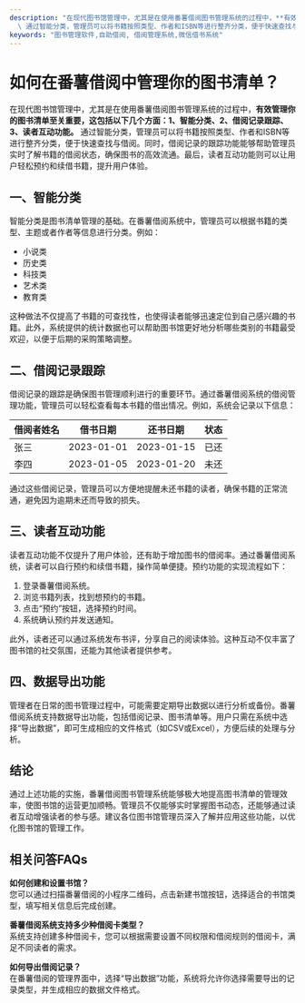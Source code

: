 ```yaml
---
description: "在现代图书馆管理中，尤其是在使用番薯借阅图书管理系统的过程中，**有效管理你的图书清单至关重要，这包括以下几个方面：1、智能分类、2、借阅记录跟踪、3、读者互动功能。**\
  \ 通过智能分类，管理员可以将书籍按照类型、作者和ISBN等进行整齐分类，便于快速查找与借阅。同时，借阅记录的跟踪功能能够帮助管理员实时了解书籍的借阅状态，确保图书的高效流通。最后，读者互动功能则可以让用户轻松预约和续借书籍，提升用户体验。"
keywords: "图书管理软件,自助借阅, 借阅管理系统,微信借书系统"
---
```

# 如何在番薯借阅中管理你的图书清单？

在现代图书馆管理中，尤其是在使用番薯借阅图书管理系统的过程中，**有效管理你的图书清单至关重要，这包括以下几个方面：1、智能分类、2、借阅记录跟踪、3、读者互动功能。** 通过智能分类，管理员可以将书籍按照类型、作者和ISBN等进行整齐分类，便于快速查找与借阅。同时，借阅记录的跟踪功能能够帮助管理员实时了解书籍的借阅状态，确保图书的高效流通。最后，读者互动功能则可以让用户轻松预约和续借书籍，提升用户体验。

## **一、智能分类**

智能分类是图书清单管理的基础。在番薯借阅系统中，管理员可以根据书籍的类型、主题或者作者等信息进行分类。例如：

- 小说类
- 历史类
- 科技类
- 艺术类
- 教育类

这种做法不仅提高了书籍的可查找性，也使得读者能够迅速定位到自己感兴趣的书籍。此外，系统提供的统计数据也可以帮助图书馆更好地分析哪些类别的书籍最受欢迎，以便于后期的采购策略调整。

## **二、借阅记录跟踪**

借阅记录的跟踪是确保图书管理顺利进行的重要环节。通过番薯借阅系统的借阅管理功能，管理员可以轻松查看每本书籍的借出情况。例如，系统会记录以下信息：

| 借阅者姓名 | 借书日期   | 还书日期   | 状态  |
|------------|------------|------------|-------|
| 张三       | 2023-01-01 | 2023-01-15 | 已还  |
| 李四       | 2023-01-05 | 2023-01-20 | 未还  |

通过这些借阅记录，管理员可以方便地提醒未还书籍的读者，确保书籍的正常流通，避免因为逾期未还而导致的损失。

## **三、读者互动功能**

读者互动功能不仅提升了用户体验，还有助于增加图书的借阅率。通过番薯借阅系统，读者可以自行预约和续借书籍，操作简单便捷。预约功能的实现流程如下：

1. 登录番薯借阅系统。
2. 浏览书籍列表，找到想预约的书籍。
3. 点击“预约”按钮，选择预约时间。
4. 系统确认预约并发送通知。

此外，读者还可以通过系统发布书评，分享自己的阅读体验。这种互动不仅丰富了图书馆的社交氛围，还能为其他读者提供参考。

## **四、数据导出功能**

管理者在日常的图书管理过程中，可能需要定期导出数据以进行分析或备份。番薯借阅系统支持数据导出功能，包括借阅记录、图书清单等。用户只需在系统中选择“导出数据”，即可生成相应的文件格式（如CSV或Excel），方便后续的处理与分析。

## **结论**

通过上述功能的实施，番薯借阅图书管理系统能够极大地提高图书清单的管理效率，使图书馆的运营更加顺畅。管理员不仅能够实时掌握图书动态，还能够通过读者互动增强读者的参与感。建议各位图书馆管理员深入了解并应用这些功能，以优化图书馆的管理工作。

## 相关问答FAQs

**如何创建和设置书馆？**  
您可以通过扫描番薯借阅的小程序二维码，点击新建书馆按钮，选择适合的书馆类型，填写相关信息后完成创建。

**番薯借阅系统支持多少种借阅卡类型？**  
系统支持创建多种借阅卡，您可以根据需要设置不同权限和借阅规则的借阅卡，满足不同读者的需求。

**如何导出借阅记录？**  
在番薯借阅的管理界面中，选择“导出数据”功能，系统将允许你选择需要导出的记录类型，并生成相应的数据文件格式。
